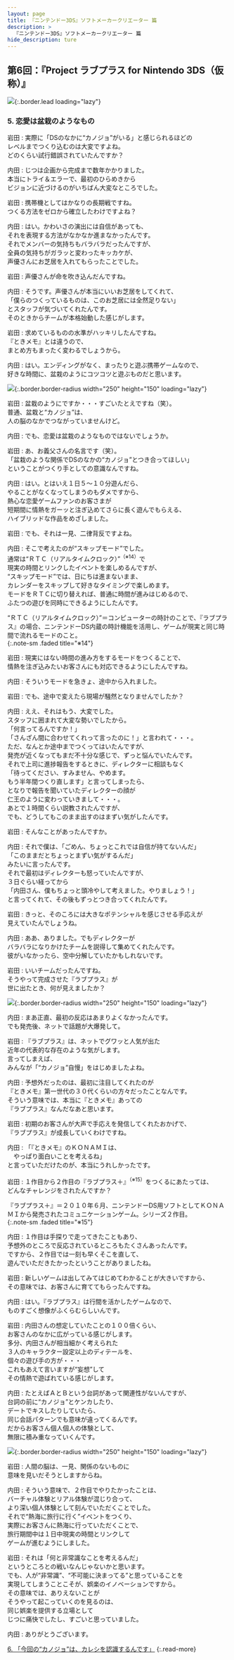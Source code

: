 ```yaml
---
layout: page
title: 『ニンテンドー3DS』ソフトメーカークリエーター 篇
description: >
  『ニンテンドー3DS』ソフトメーカークリエーター 篇
hide_description: ture
---
```


## 第6回：『Project ラブプラス for Nintendo 3DS（仮称）』

![](/others/interviews/jp/3ds/creators/vol1/img/mainvisual5.jpg){:.border.lead loading="lazy"}

### 5. 恋愛は盆栽のようなもの

岩田
: 実際に「DSのなかに“カノジョ”がいる」と感じられるほどの<br>レベルまでつくり込むのは大変ですよね。<br>どのくらい試行錯誤されていたんですか？

内田
: じつは企画から完成まで数年かかりました。<br>本当にトライ＆エラーで、最初のひらめきから<br>ビジョンに近づけるのがいちばん大変なところでした。

岩田
: 携帯機としてはかなりの長期戦ですね。<br>つくる方法をゼロから確立したわけですよね？

内田
: はい。かわいさの演出には自信があっても、<br>それを表現する方法がなかなか進まなかったんです。<br>それでメンバーの気持ちもバラバラだったんですが、<br>全員の気持ちがガラッと変わったキッカケが、<br>声優さんにお芝居を入れてもらったことでした。

岩田
: 声優さんが命を吹き込んだんですね。

内田
: そうです。声優さんが本当にいいお芝居をしてくれて、<br>「僕らのつくっているものは、このお芝居には全然足りない」<br>とスタッフが気づいてくれたんです。<br>そのときからチームが本格始動した感じがします。

岩田
: 求めているものの水準がハッキリしたんですね。<br>『ときメモ』とは違うので、<br>まとめ方もまったく変わるでしょうから。

内田
: はい。エンディングがなく、まったりと遊ぶ携帯ゲームなので、<br>好きな時間に、盆栽のようにコツコツと遊ぶものだと思います。

![](/others/interviews/jp/3ds/creators/vol1/img/photo9.jpg){:.border.border-radius width="250" height="150" loading="lazy"}

岩田
: 盆栽のようにですか・・・すごいたとえですね（笑）。<br>普通、盆栽と“カノジョ”は、<br>人の脳のなかでつながっていませんけど。

内田
: でも、恋愛は盆栽のようなものではないでしょうか。

岩田
: あ、お義父さんの名言です（笑）。<br>「盆栽のような関係でDSのなかの“カノジョ”とつき合ってほしい」<br>ということがつくり手としての意識なんですね。

内田
: はい。とはいえ１日５～１０分遊んだら、<br>やることがなくなってしまうのもダメですから、<br>熱心な恋愛ゲームファンのお客さまが<br>短期間に情熱をガーッと注ぎ込めてさらに長く遊んでもらえる、<br>ハイブリッドな作品をめざしました。

岩田
: でも、それは一見、二律背反ですよね。

内田
: そこで考えたのが“スキップモード”でした。<br>通常は“ＲＴＣ（リアルタイムクロック）”<sup>（※14）</sup>で<br>現実の時間とリンクしたイベントを楽しめるんですが、<br>“スキップモード”では、日にちは進まないまま、<br>カレンダーをスキップして好きなタイミングで楽しめます。<br>モードをＲＴＣに切り替えれば、普通に時間が進みはじめるので、<br>ふたつの遊びを同時にできるようにしたんです。

“ＲＴＣ（リアルタイムクロック）”＝コンピューターの時計のことで、『ラブプラス』の場合、ニンテンドーDS内蔵の時計機能を活用し、ゲームが現実と同じ時間で流れるモードのこと。              
{:.note-sm .faded title="※14"}

岩田
: 現実にはない時間の進み方をするモードをつくることで、<br>情熱を注ぎ込みたいお客さんにも対応できるようにしたんですね。

内田
: そういうモードを急きょ、途中から入れました。

岩田
: でも、途中で変えたら現場が騒然となりませんでしたか？

内田
: ええ、それはもう、大変でした。<br>スタッフに囲まれて大変な勢いでしたから。<br>「何言ってるんですか！」<br>「さんざん間に合わせてくれって言ったのに！」と言われて・・・。<br>ただ、なんとか途中までつくってはいたんですが、<br>発売が近くなってもまだ不十分な感じで、ずっと悩んでいたんです。<br>それで上司に進捗報告をするときに、ディレクターに相談もなく<br>「待ってください、すみません、やめます。<br>もう半年間つくり直します」と言ってしまったら、<br>となりで報告を聞いていたディレクターの顔が<br>仁王のように変わっていきまして・・・。<br>あとで１時間くらい説教されたんですが、<br>でも、どうしてもこのまま出すのはまずい気がしたんです。

岩田
: そんなことがあったんですか。

内田
: それで僕は、「ごめん、ちょっとこれでは自信が持てないんだ」<br>「このままだとちょっとまずい気がするんだ」<br>みたいに言ったんです。<br>それで最初はディレクターも怒っていたんですが、<br>３日ぐらい経ってから<br>「内田さん、僕もちょっと頭冷やして考えました。やりましょう！」<br>と言ってくれて、その後もずっとつき合ってくれたんです。

岩田
: きっと、そのころには大きなポテンシャルを感じさせる手応えが<br>見えていたんでしょうね。

内田
: ああ、ありました。でもディレクターが<br>バラバラになりかけたチームを説得して集めてくれたんです。<br>彼がいなかったら、空中分解していたかもしれないです。

岩田
: いいチームだったんですね。<br>そうやって完成させた『ラブプラス』が<br>世に出たとき、何が見えましたか？

![](/others/interviews/jp/3ds/creators/vol1/img/photo10.jpg){:.border.border-radius width="250" height="150" loading="lazy"}

内田
: まあ正直、最初の反応はあまりよくなかったんです。<br>でも発売後、ネットで話題が大爆発して。

岩田
: 『ラブプラス』は、ネットでグワッと人気が出た<br>近年の代表的な存在のような気がします。<br>言ってしまえば、<br>みんなが「“カノジョ”自慢」をはじめましたよね。

内田
: 予想外だったのは、最初に注目してくれたのが<br>『ときメモ』第一世代の３０代くらいの方々だったことなんです。<br>そういう意味では、本当に『ときメモ』あっての<br>『ラブプラス』なんだなあと思います。

岩田
: 初期のお客さんが大声で手応えを発信してくれたおかげで、<br>『ラブプラス』が成長していくわけですね。

内田
: 「『ときメモ』のＫＯＮＡＭＩは、<br>　やっぱり面白いことを考えるね」<br>と言っていただけたのが、本当にうれしかったです。

岩田
: １作目から２作目の『ラブプラス＋』<sup>（※15）</sup>をつくるにあたっては、<br>どんなチャレンジをされたんですか？

『ラブプラス＋』＝２０１０年６月、ニンテンドーDS用ソフトとしてＫＯＮＡＭＩから発売されたコミュニケーションゲーム。シリーズ２作目。              
{:.note-sm .faded title="※15"}

内田
: １作目は手探りで走ってきたこともあり、<br>予想外のところで反応されているところもたくさんあったんです。<br>ですから、２作目では一刻も早くそこを直して、<br>遊んでいただきたかったということがありましたね。

岩田
: 新しいゲームは出してみてはじめてわかることが大きいですから、<br>その意味では、お客さんに育ててもらったんですね。

内田
: はい。『ラブプラス』は行間を活かしたゲームなので、<br>ものすごく想像がふくらむらしいんです。

岩田
: 内田さんの想定していたことの１００倍くらい、<br>お客さんのなかに広がっている感じがします。<br>多分、内田さんが相当細かく考えられた<br>３人のキャラクター設定以上のディテールを、<br>個々の遊び手の方が・・・<br>これもあえて言いますが“妄想”して<br>その情熱で遊ばれている感じがします。

内田
: たとえばＡとＢという台詞があって関連性がないんですが、<br>台詞の前に“カノジョ”とケンカしたり、<br>デートでキスしたりしていたら、<br>同じ会話パターンでも意味が違ってくるんです。<br>だからお客さん個人個人の体験として、<br>無限に積み重なっていくんです。

![](/others/interviews/jp/3ds/creators/vol1/img/photo11.jpg){:.border.border-radius width="250" height="150" loading="lazy"}

岩田
: 人間の脳は、一見、関係のないものに<br>意味を見いだそうとしますからね。

内田
: そういう意味で、２作目でやりたかったことは、<br>バーチャル体験とリアル体験が混じり合って、<br>より深い個人体験として刻んでいただくことでした。<br>それで“熱海に旅行に行く”イベントをつくり、<br>実際にお客さんに熱海に行っていただくことで、<br>旅行期間中は１日中現実の時間とリンクして<br>ゲームが進むようにしました。

岩田
: それは「何と非常識なことを考えるんだ」<br>というところとの戦いなんじゃないかと思います。<br>でも、人が“非常識”、“不可能に決まってる”と思っていることを<br>実現してしまうことこそが、娯楽のイノベーションですから。<br>その意味では、ありえないことが<br>そうやって起こっていくのを見るのは、<br>同じ娯楽を提供する立場として<br>じつに痛快でしたし、すごいと思っていました。

内田
: ありがとうございます。

[6. 「今回の“カノジョ”は、カレシを認識するんです」](6.md)
{:.read-more}

